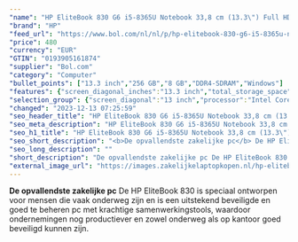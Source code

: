 ```yaml
---
"name": "HP EliteBook 830 G6 i5-8365U Notebook 33,8 cm (13.3\") Full HD Intel® Core™ i5 8 GB DDR4-SDRAM 256 GB SSD Wi-Fi 6 (802.11ax) Windows 10 Pro Zilver"
"brand": "HP"
"feed_url": "https://www.bol.com/nl/nl/p/hp-elitebook-830-g6-i5-8365u-notebook-33-8-cm-full-hd-intel-core-i5-8-gb-ddr4-sdram-256-gb-ssd-wi-fi-6-windows-10-pro-zilver/9300000019260011"
"price": 480
"currency": "EUR"
"GTIN": "0193905161874"
"supplier": "Bol.com"
"category": "Computer"
"bullet_points": ["13.3 inch","256 GB","8 GB","DDR4-SDRAM","Windows"]
"features": {"screen_diagonal_inches":"13.3 inch","total_storage_space":"256 GB","memory_size":"8 GB","memory_type":"DDR4-SDRAM","operating_system":"Windows"}
"selection_group": {"screen_diagonal":"13 inch","processor":"Intel Core i5","changed_price_past_3_days":false,"product_family":"Elitebook"}
"changed": "2023-12-13 07:25:59"
"seo_header_title": "HP EliteBook 830 G6 i5-8365U Notebook 33,8 cm (13.3\") Full HD Intel® Core™ i5 8 GB DDR4-SDRAM 256 GB SSD Wi-Fi 6 (802.11ax) Windows 10 Pro Zilver"
"seo_meta_description": "HP EliteBook 830 G6 i5-8365U Notebook 33,8 cm (13.3\") Full HD Intel® Core™ i5 8 GB DDR4-SDRAM 256 GB SSD Wi-Fi 6 (802.11ax) Windows 10 Pro Zilver"
"seo_h1_title": "HP EliteBook 830 G6 i5-8365U Notebook 33,8 cm (13.3\") Full HD Intel® Core™ i5 8 GB DDR4-SDRAM 256 GB SSD Wi-Fi 6 (802.11ax) Windows 10 Pro Zilver"
"seo_short_description": "<b>De opvallendste zakelijke pc</b> De HP EliteBook 830 is speciaal ontworpen voor mensen die vaak onderweg zijn en is een uitstekend beveiligde en goed te beheren pc met krachtige samenwerkingstools, waardoor ondernemingen nog productiever en zowel onderweg als op kantoor goed beveiligd kunnen zijn."
"seo_long_description": ""
"short_description": "De opvallendste zakelijke pc De HP EliteBook 830 is speciaal ontworpen voor mensen die vaak onderweg zijn en is een uitstekend beveiligde en goed te beheren pc met krachtige samenwerkingstools, waardoor ondernemingen nog productiever en zowel onderweg als op kantoor goed beveiligd kunnen zijn."
"external_image_url": "https://images.zakelijkelaptopkopen.nl/hp-elitebook-830-g6-i5-8365u-notebook-33-8-cm-full-hd-intel-core-i5-8-gb-ddr4-sdram-256-gb-ssd-wi-fi-6-windows-10-pro-zilver-2.webp"
---
```


<b>De opvallendste zakelijke pc</b> De HP EliteBook 830 is speciaal ontworpen voor mensen die vaak onderweg zijn en is een uitstekend beveiligde en goed te beheren pc met krachtige samenwerkingstools, waardoor ondernemingen nog productiever en zowel onderweg als op kantoor goed beveiligd kunnen zijn.